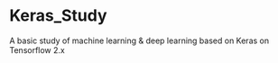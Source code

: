 # Keras_Study
A basic study of machine learning &amp; deep learning based on Keras on Tensorflow 2.x
